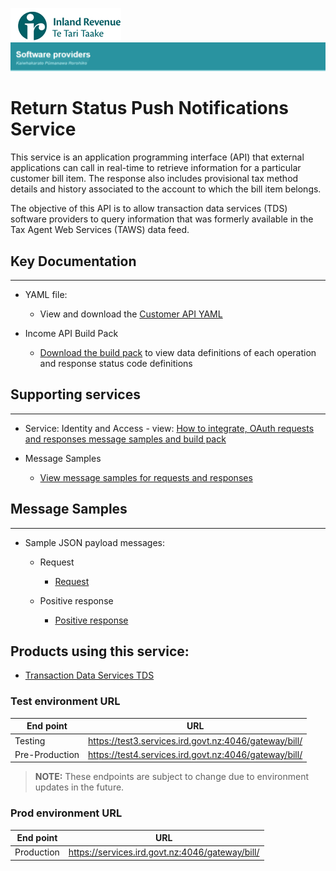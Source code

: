 ![IRD logo](../Images/IRlogo.gif)
![Software Dev](../Images/SoftwareDev.png)

# Return Status Push Notifications Service 

This service is an application programming interface (API) that external applications can call in real-time to retrieve information for a particular customer bill item. The response also includes provisional tax method details and history associated to the account to which the bill item belongs. 
 
The objective of this API is to allow transaction data services (TDS) software providers to query information that was formerly available in the Tax Agent Web Services (TAWS) data feed. 


## Key Documentation
---
- YAML file:
	- View and download the [Customer API YAML](Customer%20API.yaml)

- Income API Build Pack 
	- [Download the build pack](Build%20pack%20-%20Bill%20API.pdf) to view data definitions of each operation and response status code definitions
	
## Supporting services
---
- Service: Identity and Access - view: [How to integrate, OAuth requests and responses message samples and build pack](../Service%20-%20Identity%20and%20Access/Latest/)	
	
- Message Samples
	* [View message samples for requests and responses](#-message-samples)

## Message Samples
---
* Sample JSON payload messages:
	* Request
		* [Request](sample%20messages/request.json)
			
	* Positive response
	    * [Positive response](sample%20messages/response_positive_response.json)			
	
## Products using this service:
* [Transaction Data Services TDS](../Product%20-%20Transaction%20Data%20Services/)

### Test environment URL
| End point|  URL|
|--|--|
| Testing | https://test3.services.ird.govt.nz:4046/gateway/bill/|    
| Pre-Production | https://test4.services.ird.govt.nz:4046/gateway/bill/ | 

>**NOTE:** These endpoints are subject to change due to environment updates in the future. 

### Prod environment URL
| End point|  URL|
|--|--|
| Production | https://services.ird.govt.nz:4046/gateway/bill/ |
